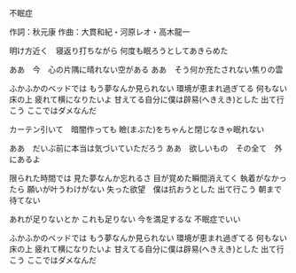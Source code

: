 不眠症

作詞：秋元康
作曲：大貫和紀・河原レオ・高木龍一

明け方近く　寝返り打ちながら
何度も眠ろうとしてあきらめた

ああ　今　心の片隅に晴れない空がある
ああ　そう何か充たされない焦りの雲

ふかふかのベッドでは
もう夢なんか見られない
環境が恵まれ過ぎてる
何もない床の上
疲れて横になりたいよ
甘えてる自分に僕は辟易(へきえき)とした
出て行こう
ここではダメなんだ

カーテン引いて　暗闇作っても
瞼(まぶた)をちゃんと閉じなきゃ眠れない

ああ　だいぶ前に本当は気づいていただろう
ああ　欲しいもの　その全て　外にあるよ

限られた時間では
見た夢なんか忘れるさ
目が覚めた瞬間消えてく
執着がなかったら
願いが叶うわけがない
失った欲望　僕は抗おうとした
出て行こう
朝まで待てない

あれが足りないとか
これも足りない
今を満足するな
不眠症でいい

ふかふかのベッドでは
もう夢なんか見られない
環境が恵まれ過ぎてる
何もない床の上
疲れて横になりたいよ
甘えてる自分に僕は辟易(へきえき)とした
出て行こう
ここではダメなんだ